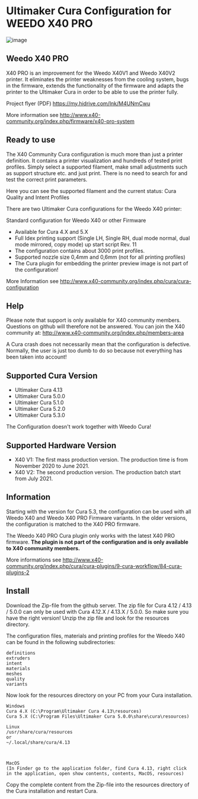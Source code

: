 # Ultimaker Cura Configuration for WEEDO X40 PRO
![image](http://www.x40-community.org/images/x40/Cura_Aqua_Theme.jpg)

## Weedo X40 PRO
X40 PRO is an improvement for the Weedo X40V1 and Weedo X40V2 printer. It eliminates the printer weaknesses from the cooling system, bugs in the firmware, extends the functionality of the firmware and adapts the printer to the Ultimaker Cura in order to be able to use the printer fully.

Project flyer (PDF) https://my.hidrive.com/lnk/M4UNmCwu

More information see http://www.x40-community.org/index.php/firmware/x40-pro-system



## Ready to use
The X40 Community Cura configuration is much more than just a printer definition. It contains a printer visualization and hundreds of tested print profiles. Simply select a supported filament, make small adjustments such as support structure etc. and just print. There is no need to search for and test the correct print parameters. 

Here you can see the supported filament and the current status: Cura Quality and Intent Profiles

There are two Ultimaker Cura configurations for the Weedo X40 printer:

Standard configuration for Weedo X40 or other Firmware
- Available for Cura 4.X and 5.X
- Full Idex printing support (Single LH, Single RH, dual mode normal, dual mode mirrored, copy mode) up start script Rev. 11
- The configuration contains about 3000 print profiles.
- Supported nozzle size 0,4mm and 0,6mm (not for all printing profiles)
- The Cura plugin for embedding the printer preview image is not part of the configuration!

More Information see http://www.x40-community.org/index.php/cura/cura-configuration

## Help
Please note that support is only available for X40 community members. Questions on github will therefore not be answered.
You can join the X40 community at: http://www.x40-community.org/index.php/members-area

A Cura crash does not necessarily mean that the configuration is defective. Normally, the user is just too dumb to do so because not everything has been taken into account!

## Supported Cura Version 
- Ultimaker Cura 4.13
- Ultimaker Cura 5.0.0
- Ultimaker Cura 5.1.0
- Ultimaker Cura 5.2.0
- Ultimaker Cura 5.3.0

The Configuration doesn't work together with Weedo Cura! 

## Supported Hardware Version 
- X40 V1: The first mass production version. The production time is from November 2020 to June 2021.
- X40 V2: The second production version. The production batch start from July 2021.


## Information
Starting with the version for Cura 5.3, the configuration can be used with all Weedo X40 and Weedo X40 PRO Firmware variants. In the older versions, the configuration is matched to the X40 PRO firmware.

The Weedo X40 PRO Cura plugin only works with the latest X40 PRO firmware. **The plugin is not part of the configuration and is only available to X40 community members.**

More informations see http://www.x40-community.org/index.php/cura/cura-plugins/9-cura-workflow/84-cura-plugins-2

## Install
Download the Zip-file from the github server. The zip file for Cura 4.12 / 4.13 / 5.0.0 can only be used with Cura 4.12.X / 4.13.X / 5.0.0. So make sure you have the right version! Unzip the zip file and look for the resources directory.  

The configuration files, materials and printing profiles for the Weedo X40 can be found in the following subdirectories: 

    definitions
    extruders
    intent
    materials
    meshes
    quality
    variants

Now look for the resources directory on your PC from your Cura installation.

    Windows
    Cura 4.X (C:\Program\Ultimaker Cura 4.13\resources)
    Cura 5.X (C:\Program Files\Ultimaker Cura 5.0.0\share\cura\resources)

    Linux
    /usr/share/cura/resources
    or
    ~/.local/share/cura/4.13



    MacOS 
    (In Finder go to the application folder, find Cura 4.13, right click in the application, open show contents, contents, MacOS, resources)

 

Copy the complete content from the Zip-file into the resources directory of the Cura installation and restart Cura.
